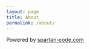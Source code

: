 ```yaml
---
layout: page
title: About
permalink: /about/
---
```


Powered by [spartan-code.com](http://spartan-code.com/)


